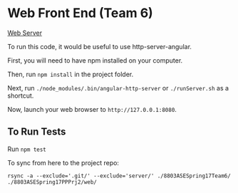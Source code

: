 # Web Front End (Team 6)

[Web Server](http://35.185.35.101)

To run this code, it would be useful to use http-server-angular.

First, you will need to have npm installed on your computer.

Then, run ``npm install`` in the project folder.

Next, run ``./node_modules/.bin/angular-http-server`` or ``./runServer.sh`` as a shortcut.

Now, launch your web browser to ``http://127.0.0.1:8080``.


## To Run Tests

Run ``npm test``

To sync from here to the project repo:

    rsync -a --exclude='.git/' --exclude='server/' ./8803ASESpring17Team6/ ./8803ASESpring17PPPrj2/web/
